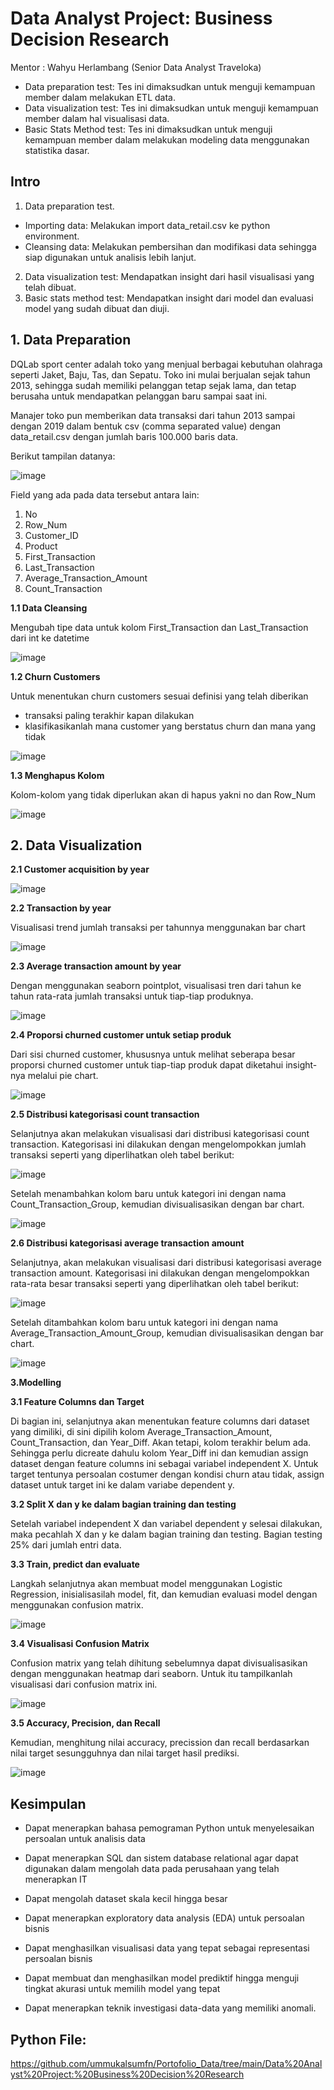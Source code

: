 #  Data Analyst Project: Business Decision Research

Mentor : Wahyu Herlambang (Senior Data Analyst Traveloka)

- Data preparation test: Tes ini dimaksudkan untuk menguji kemampuan member dalam melakukan ETL data.
- Data visualization test: Tes ini dimaksudkan untuk menguji kemampuan member dalam hal visualisasi data.
- Basic Stats Method test: Tes ini dimaksudkan untuk menguji kemampuan member dalam melakukan modeling data menggunakan statistika dasar.

## Intro 
1. Data preparation test.
- Importing data: Melakukan import data_retail.csv ke python environment.
- Cleansing data: Melakukan pembersihan dan modifikasi data sehingga siap digunakan untuk analisis lebih lanjut.
2. Data visualization test: Mendapatkan insight dari hasil visualisasi yang telah dibuat.
3. Basic stats method test: Mendapatkan insight dari model dan evaluasi model yang sudah dibuat dan diuji.
 

## 1. Data Preparation
DQLab sport center adalah toko yang menjual berbagai kebutuhan olahraga seperti Jaket, Baju, Tas, dan Sepatu. Toko ini mulai berjualan sejak tahun 2013, sehingga sudah memiliki pelanggan tetap sejak lama, dan tetap berusaha untuk mendapatkan pelanggan baru sampai saat ini.

Manajer toko pun memberikan data transaksi dari tahun 2013 sampai dengan 2019 dalam bentuk csv (comma separated value) dengan data_retail.csv dengan jumlah baris 100.000 baris data.

Berikut tampilan datanya:

![image](https://user-images.githubusercontent.com/108319934/179982797-6d16b51a-40ca-4f22-a843-f47854aa7cd8.png)

Field yang ada pada data tersebut antara lain:

1. No
2. Row_Num
3. Customer_ID
4. Product
5. First_Transaction
6. Last_Transaction
7. Average_Transaction_Amount
8. Count_Transaction
 
**1.1 Data Cleansing**

Mengubah tipe data untuk kolom First_Transaction dan Last_Transaction dari int ke datetime

![image](https://user-images.githubusercontent.com/108319934/187139511-9df4ace0-0a38-400a-86bf-babecb27200e.png)


**1.2 Churn Customers**

Untuk menentukan churn customers sesuai definisi yang telah diberikan
- transaksi paling terakhir kapan dilakukan
- klasifikasikanlah mana customer yang berstatus churn dan mana yang tidak

![image](https://user-images.githubusercontent.com/108319934/187139677-b503659d-24dd-4cda-b2bc-ef63e3e1f7a4.png)

  
**1.3 Menghapus Kolom**

Kolom-kolom yang tidak diperlukan akan di hapus yakni no dan Row_Num

![image](https://user-images.githubusercontent.com/108319934/187139934-20980698-ddce-4217-b4c0-320cd221d578.png)


## 2. Data Visualization

**2.1 Customer acquisition by year**

![image](https://user-images.githubusercontent.com/108319934/185622425-f685f496-a2ed-4b15-8ba3-3847a07c0439.png)

**2.2 Transaction by year**

Visualisasi trend jumlah transaksi per tahunnya menggunakan bar chart

![image](https://user-images.githubusercontent.com/108319934/185622565-7d136c31-016c-4d85-ac2b-c236ef0b676a.png)

**2.3 Average transaction amount by year**

Dengan menggunakan seaborn pointplot, visualisasi tren dari tahun ke tahun rata-rata jumlah transaksi untuk tiap-tiap produknya.

![image](https://user-images.githubusercontent.com/108319934/185622689-6d0a3d99-d729-44f5-b78d-7ec0ee59cf95.png)

**2.4 Proporsi churned customer untuk setiap produk**

Dari sisi churned customer, khususnya untuk melihat seberapa besar proporsi churned customer untuk tiap-tiap produk dapat diketahui insight-nya melalui pie chart.

![image](https://user-images.githubusercontent.com/108319934/187060051-467f5a08-1582-45a3-a2e9-463eb46357ef.png)

**2.5 Distribusi kategorisasi count transaction**

Selanjutnya akan melakukan visualisasi dari distribusi kategorisasi count transaction. Kategorisasi ini dilakukan dengan mengelompokkan jumlah transaksi seperti yang diperlihatkan oleh tabel berikut:

![image](https://user-images.githubusercontent.com/108319934/187060074-db7b57fc-ca54-43a5-b36f-3ba74f90fa74.png)

Setelah menambahkan kolom baru untuk kategori ini dengan nama Count_Transaction_Group, kemudian divisualisasikan dengan bar chart.

![image](https://user-images.githubusercontent.com/108319934/187060084-3af1020f-d501-436b-b982-a5b0881c01fb.png)

**2.6 Distribusi kategorisasi average transaction amount**

Selanjutnya, akan melakukan visualisasi dari distribusi kategorisasi average transaction amount. Kategorisasi ini dilakukan dengan mengelompokkan rata-rata besar transaksi seperti yang diperlihatkan oleh tabel berikut:

![image](https://user-images.githubusercontent.com/108319934/187060140-761e33b1-6c0b-4ef5-8cf5-6a168d66468c.png)

Setelah ditambahkan kolom baru untuk kategori ini dengan nama Average_Transaction_Amount_Group, kemudian divisualisasikan dengan bar chart.

![image](https://user-images.githubusercontent.com/108319934/187060148-2b3ada19-ead1-4f30-96f3-cc893a731154.png)

**3.Modelling**

**3.1 Feature Columns dan Target**

Di bagian ini, selanjutnya akan menentukan feature columns dari dataset yang dimiliki, di sini dipilih kolom Average_Transaction_Amount, Count_Transaction, dan Year_Diff. Akan tetapi, kolom terakhir belum ada. Sehingga perlu dicreate dahulu kolom Year_Diff ini dan kemudian assign dataset dengan feature columns ini sebagai variabel independent X. Untuk target tentunya persoalan costumer dengan kondisi churn atau tidak, assign dataset untuk target ini ke dalam variabe dependent y.

**3.2 Split X dan y ke dalam bagian training dan testing**

Setelah variabel independent X dan variabel dependent y selesai dilakukan, maka pecahlah X dan y ke dalam bagian training dan testing. Bagian testing 25% dari jumlah entri data.

**3.3 Train, predict dan evaluate**

Langkah selanjutnya akan membuat model menggunakan Logistic Regression, inisialisasilah model, fit, dan kemudian evaluasi model dengan menggunakan confusion matrix.

![image](https://user-images.githubusercontent.com/108319934/187141588-55155752-b533-4cc2-a632-15a9d93a32cf.png)


**3.4 Visualisasi Confusion Matrix**

Confusion matrix yang telah dihitung sebelumnya dapat divisualisasikan dengan menggunakan heatmap dari seaborn. Untuk itu tampilkanlah visualisasi dari confusion matrix ini.

![image](https://user-images.githubusercontent.com/108319934/187141794-1cdd47d9-4471-4cb3-ac88-804d8956aa1f.png)

**3.5  Accuracy, Precision, dan Recall**

Kemudian, menghitung nilai accuracy, precission dan recall berdasarkan nilai target sesungguhnya dan nilai target hasil prediksi.

![image](https://user-images.githubusercontent.com/108319934/187141947-1d8bf8d4-7ddb-44b4-b0df-a73437f40c7b.png)

## Kesimpulan
- Dapat menerapkan bahasa pemograman Python untuk menyelesaikan persoalan untuk analisis data

- Dapat menerapkan SQL dan sistem database relational agar dapat digunakan dalam mengolah data pada perusahaan yang telah menerapkan IT

- Dapat mengolah dataset skala kecil hingga besar

- Dapat menerapkan exploratory data analysis (EDA) untuk persoalan bisnis

- Dapat menghasilkan visualisasi data yang tepat sebagai representasi persoalan bisnis

- Dapat membuat dan menghasilkan model prediktif hingga menguji tingkat akurasi untuk memilih model yang tepat

- Dapat menerapkan teknik investigasi data-data yang memiliki anomali.


## Python File: 
https://github.com/ummukalsumfn/Portofolio_Data/tree/main/Data%20Analyst%20Project:%20Business%20Decision%20Research
